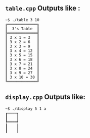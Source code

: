 ## `table.cpp` Outputs like :
```
~$ ./table 3 10
╔═════════════╗
║  3's Table  ║
╠═════════════╣
║ 3 x 1 = 3   ║
║ 3 x 2 = 6   ║
║ 3 x 3 = 9   ║
║ 3 x 4 = 12  ║
║ 3 x 5 = 15  ║
║ 3 x 6 = 18  ║
║ 3 x 7 = 21  ║
║ 3 x 8 = 24  ║
║ 3 x 9 = 27  ║
║ 3 x 10 = 30 ║
╚═════════════╝
```
## `display.cpp` Outputs like:
```
~$ ./display 5 1 a
┏━━━━┓
┃    ┃
┡━━━━┩
┃    ┃
┃    ┃
```
